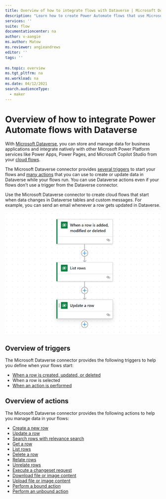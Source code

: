 ```yaml
---
title: Overview of how to integrate flows with Dataverse | Microsoft Docs
description: "Learn how to create Power Automate flows that use Microsoft Dataverse, including triggers and actions."
services: ''
suite: flow
documentationcenter: na
author: v-aangie
ms.author: Matow
ms.reviewer: angieandrews
editor: ''
tags: ''

ms.topic: overview
ms.tgt_pltfrm: na
ms.workload: na
ms.date: 04/12/2021
search.audienceType: 
  - maker
---
```


# Overview of how to integrate Power Automate flows with Dataverse

With [Microsoft Dataverse](https://powerplatform.microsoft.com/dataverse/?ef_id=4425b9cfc5191d82cc2ed9a8b6fe9233:G:s&OCID=AID2100430_SEM_4425b9cfc5191d82cc2ed9a8b6fe9233:G:s&msclkid=4425b9cfc5191d82cc2ed9a8b6fe9233), you can store and manage data for business applications and integrate natively with other Microsoft Power Platform services like Power Apps, Power Pages, and Microsoft Copilot Studio from your [cloud flows](../overview-cloud.md).

The Microsoft Dataverse connector provides [several triggers](#overview-of-triggers) to start your flows and [many actions](#overview-of-actions) that you can use to create or update data in Dataverse while your flows run. You can use Dataverse actions even if your flows don't use a trigger from the Dataverse connector.

Use the Microsoft Dataverse connector to create cloud flows that start when data changes in Dataverse tables and custom messages. <!--todo, how is custom messages-->For example, you can send an email whenever a row gets updated in Dataverse.


![A screenshot of a flow triggering on changes in Dataverse, listing rows, and updating arow](example-dataverse-flow.png)

## Overview of triggers

The Microsoft Dataverse connector provides the following triggers to help you define when your flows start:

- [When a row is created, updated, or deleted](create-update-delete-trigger)
- When a row is selected
- [When an action is performed](action-trigger)

## Overview of actions

The Microsoft Dataverse connector provides the following actions to help you manage data in your flows:<!-- Edit note: How about a See also link to more details about triggers or actions, like a page describing them. -->

- [Create a new row](create)
- [Update a row](update)
- [Search rows with relevance search](search)
- [Get a row](get-row-id)
- [List rows](list-rows)
- [Delete a row](delete-row)
- [Relate rows](relate-unrelate-rows)
- [Unrelate rows](relate-unrelate-rows)
- [Execute a changeset request](change-set)
- [Download file or image content](upload-download-file#download-file-or-image-content)
- [Upload file or image content](upload-download-file#upload-file-or-image-content)
- [Perform a bound action](bound-unbound#bound-actions)
- [Perform an unbound action](bound-unbound#unbound-actions)


